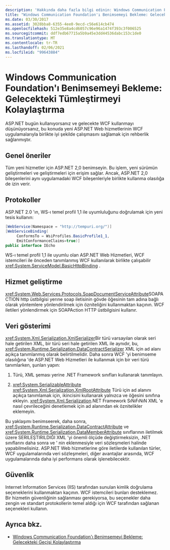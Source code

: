 ```yaml
---
description: 'Hakkında daha fazla bilgi edinin: Windows Communication Foundation benimsemeyi bekleme benimseme: gelecekteki tümleştirme kolaylaştırıcı'
title: "Windows Communication Foundation'ı Benimsemeyi Bekleme: Gelecekteki Tümleştirmeyi Kolaylaştırma"
ms.date: 03/30/2017
ms.assetid: 3028bba8-6355-4ee0-9ecd-c56e614cb474
ms.openlocfilehash: 512e35e8a4cd6057c96e96a1474f393c3f006525
ms.sourcegitcommit: ddf7edb67715a5b9a45e3dd44536dabc153c1de0
ms.translationtype: MT
ms.contentlocale: tr-TR
ms.lasthandoff: 02/06/2021
ms.locfileid: "99643884"
---
```

# <a name="anticipating-adopting-the-windows-communication-foundation-easing-future-integration"></a>Windows Communication Foundation'ı Benimsemeyi Bekleme: Gelecekteki Tümleştirmeyi Kolaylaştırma

ASP.NET bugün kullanıyorsanız ve gelecekte WCF kullanmayı düşünüyorsanız, bu konuda yeni ASP.NET Web hizmetlerinin WCF uygulamalarıyla birlikte iyi şekilde çalışmasını sağlamak için rehberlik sağlanmıştır.  
  
## <a name="general-recommendations"></a>Genel öneriler  

 Tüm yeni hizmetler için ASP.NET 2,0 benimseyin. Bu işlem, yeni sürümün geliştirmeleri ve geliştirmeleri için erişim sağlar. Ancak, ASP.NET 2,0 bileşenlerini aynı uygulamadaki WCF bileşenleriyle birlikte kullanma olasılığa de izin verir.  
  
## <a name="protocols"></a>Protokoller  

 ASP.NET 2.0 'ın, WS-ı temel profil 1,1 ile uyumluluğunu doğrulamak için yeni tesis kullanın:  
  
```csharp  
[WebService(Namespace = "http://tempuri.org/")]  
[WebServiceBinding(  
     ConformsTo = WsiProfiles.BasicProfile1_1,  
     EmitConformanceClaims=true)]  
public interface IEcho  
```  
  
 WS-ı temel profil 1,1 ile uyumlu olan ASP.NET Web Hizmetleri, WCF istemcileri ile önceden tanımlanmış WCF kullanılarak birlikte çalışabilir <xref:System.ServiceModel.BasicHttpBinding> .  
  
## <a name="service-development"></a>Hizmet geliştirme  

 <xref:System.Web.Services.Protocols.SoapDocumentServiceAttribute>SOAPACTION http üstbilgisi yerıne soap iletisinin gövde öğesinin tam adına bağlı olarak yöntemlere yönlendirilmek için özniteliğini kullanmaktan kaçının. WCF iletileri yönlendirmek için SOAPAction HTTP üstbilgisini kullanır.  
  
## <a name="data-representation"></a>Veri gösterimi  

 <xref:System.Xml.Serialization.XmlSerializer>Bir türü varsayılan olarak seri hale getirilen XML, bir türü seri hale getirilen XML ile aynıdır, bu, <xref:System.Runtime.Serialization.DataContractSerializer> XML için ad alanı açıkça tanımlanmış olarak belirtilmelidir. Daha sonra WCF 'yi benimseme olasılığına 'de ASP.NET Web Hizmetleri ile kullanmak için bir veri türü tanımlarken, şunları yapın:  
  
1. Türü, XML şeması yerine .NET Framework sınıfları kullanarak tanımlayın.  
  
2. <xref:System.SerializableAttribute> <xref:System.Xml.Serialization.XmlRootAttribute> Türü için ad alanını açıkça tanımlamak için, ikincisini kullanarak yalnızca ve öğesini sınıfına ekleyin. <xref:System.Xml.Serialization>.NET Framework SıNıFıNıN XML 'e nasıl çevrileceğini denetlemek için ad alanından ek öznitelikler eklemeyin.  
  
 Bu yaklaşımı benimseerek, daha sonra, <xref:System.Runtime.Serialization.DataContractAttribute> ve <xref:System.Runtime.Serialization.DataMemberAttribute> sınıflarının iletilmek üzere SERILEŞTIRILDIĞI XML 'yi önemli ölçüde değiştirmeksizin, .NET sınıflarını daha sonra ve ' nin eklenmesiyle veri sözleşmeleri halinde yapabilmelisiniz. ASP.NET Web hizmetlerine göre iletilerde kullanılan türler, WCF uygulamalarında veri sözleşmeleri, diğer avantajlar arasında, WCF uygulamalarında daha iyi performans olarak işlenebilecektir.  
  
## <a name="security"></a>Güvenlik  

 Internet Information Services (IIS) tarafından sunulan kimlik doğrulama seçeneklerini kullanmaktan kaçının. WCF istemcileri bunları desteklemez. Bir hizmetin güvenliğinin sağlanması gerekiyorsa, bu seçenekler daha zengin ve standart protokollerin temel aldığı için WCF tarafından sağlanan seçenekleri kullanın.  
  
## <a name="see-also"></a>Ayrıca bkz.

- [Windows Communication Foundation'ı Benimsemeyi Bekleme: Gelecekteki Geçişi Kolaylaştırma](anticipating-adopting-wcf-migration.md)

